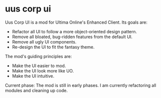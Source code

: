 # uus corp ui
 
Uus Corp UI is a mod for Ultima Online's Enhanced Client. Its goals are:

* Refactor all UI to follow a more object-oriented design pattern.
* Remove all bloated, bug-ridden features from the default UI.
* Remove all ugly UI components.
* Re-design the UI to fit the fantasy theme.

The mod's guiding principles are:

* Make the UI easier to mod.
* Make the UI look more like UO.
* Make the UI intuitive.

Current phase: The mod is still in early phases. 
I am currently refactoring all modules and cleaning up code.